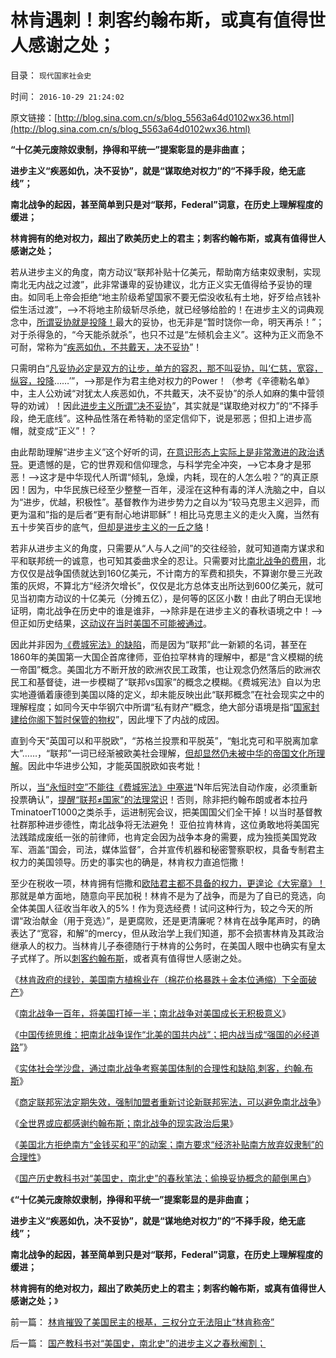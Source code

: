 # 林肯遇刺！刺客约翰布斯，或真有值得世人感谢之处；

目录： `现代国家社会史` 

时间： `2016-10-29 21:24:02` 

原文链接：[http://blog.sina.com.cn/s/blog_5563a64d0102wx36.html](http://blog.sina.com.cn/s/blog_5563a64d0102wx36.html)

**“十亿美元废除奴隶制，挣得和平统一”提案彰显的是非曲直；**



**进步主义“疾恶如仇，决不妥协”，就是“谋取绝对权力”的“不择手段，绝无底线”；**

**南北战争的起因，甚至简单到只是对“联邦，Federal”词意，在历史上理解程度的缓进；**

**林肯拥有的绝对权力，超出了欧美历史上的君主；刺客约翰布斯，或真有值得世人感谢之处；**



若从进步主义的角度，南方动议“联邦补贴十亿美元，帮助南方结束奴隶制，实现南北无内战之过渡”，此非常谦卑的妥协建议，北方正义实无值得给予妥协的理由。如同毛上帝会拒绝“地主阶级希望国家不要无偿没收私有土地，好歹给点钱补偿生活过渡”，——>不将地主阶级斩尽杀绝，就已经够给脸的！在进步主义的词典观念中，[所谓妥协就是投降！](../../../2009/3/27/所谓“永不妥协”的美德就是极端的自私及愚蠢.md)最大的妥协，也无非是“暂时饶你一命，明天再杀！”；对于杀得急的，“今天能杀就杀”，也只不过是“左倾机会主义”。这种为正义而急不可耐，常称为“[疾恶如仇，不共戴天，决不妥协](../../../2012/2/9/“无厘头主义”的革命信仰和真实的颠覆逻辑.md)”！

只需明白“[凡妥协必定是双方的让步，单方的容忍，那不叫妥协，叫‘仁慈，宽容，纵容，投降](../../../2016/10/28/国产教科书对“美国史，南北史”的进步主义之春秋阉割；.md)……’”，——>那是作为君主绝对权力的Power！（参考《辛德勒名单》中，主人公劝诫“对犹太人疾恶如仇，不共戴天，决不妥协”的杀人如麻的集中营领导的劝诫）！因此[进步主义所谓“决不妥协](../../../2010/5/14/唯恐天下不乱的革命家.md)”，其实就是“谋取绝对权力”的“不择手段，绝无底线”。这种品性落在希特勒的坚定信仰下，说是邪恶；但扣上进步高帽，就变成“正义”！？

由此帮助理解“进步主义”这个好听的词，[在意识形态上实际上是非常激进的政治诱导](../../../2014/8/14/西方传统中的愚昧，移植中国后全部邪教化.md)。更遗憾的是，它的世界观和信仰理念，与科学完全冲突，——>它本身才是邪恶！——>这才是中华现代人所谓“倾轧，急燥，内耗，现在的人怎么啦？”的真正原因！因为，中华民族已经至少整整一百年，浸淫在这种有毒的洋人洗脑之中，自以为“进步，优越，积极性”。基督教作为进步势力之自以为“较马克思主义迥异，而更为温和”指的是后者“更有耐心地讲耶稣”！相比马克思主义的走火入魔，当然有五十步笑百步的底气，[但却是进步主义的一丘之貉](../../../2014/6/24/基督教反对人权，反对社区主义；.md)！

若非从进步主义的角度，只需要从“人与人之间”的交往经验，就可知道南方谋求和平和联邦统一的诚意，也可知其委曲求全的忍让。只需要对比[南北战争的费用](../../../2011/7/9/南北战争的代价和妥协的对价.md)，北方仅仅是战争国债就达到160亿美元，不计南方的军费和损失，不算谢尔曼三光政策的灰烬，不算北方“经济欠增长”，仅仅是北方总体支出所达到600亿美元，就可见当初南方动议的十亿美元（分摊五亿），是何等的区区小数！由此了明白无误地证明，南北战争在历史中的谁是谁非，——>除非是在进步主义的春秋语境之中！——>但正如历史结果，[这动议在当时美国不可能被通过](../../../2016/10/27/美国北方拒绝南方“金钱买和平”“免于南北战争”的动案；.md)。

因此并非因为[《费城宪法》的缺陷](../../../2011/10/2/北美十三州构筑美国宪法的利益平衡和妥协.md)，而是因为“联邦”此一新颖的名词，甚至在1860年的美国第一大国企首席律师，亚伯拉罕林肯的理解中，都是“含义模糊的统一帝国”概念。美国北方不断开放的欧洲农民工政策，也让观念仍然落后的欧洲农民工和基督徒，进一步模糊了“联邦vs国家”的概念之模糊。《费城宪法》自以为忠实地遵循着康德到美国以降的定义，却未能反映出此“联邦概念”在社会现实之中的理解程度；如同今天中华钢穴中所谓“私有财产”概念，绝大部分语境是指“[国家封建给你阁下暂时保管的物权](../../../2016/10/27/封建本来的积极意义，“强制爱心”在封建法理中的合法性.md)”，因此埋下了内战的成因。

直到今天“英国可以和平脱欧”，“苏格兰投票和平脱英”，“魁北克可和平脱离加拿大”……，“联邦”一词已经渐被欧美社会理解，[但却显然仍未被中华的帝国文化所理解](../../../2014/9/28/美国不是马克思理解的“国”，苏联不是联邦意义上的“联”.md)。因此中华进步公知，才能英国脱欧如丧考妣！

所以，[当“永恒时空”不能往《费城宪法》中塞进](../../../2016/10/25/通过《永恒时空》（穿越），检索阻止南北战争的极简要点；.md)“N年后宪法自动作废，必须重新投票确认”，[提醒“联邦≠国家”的法理常识](../../../2016/4/23/威斯特法利亚条约体系，国际和平和联邦民主的里程碑；.md)！否则，除非把约翰布朗或者本拉丹TminatoerT1000之类杀手，运进制宪会议，把美国国父们全干掉！以当时基督教社群那种进步德性，南北战争将无法避免！
亚伯拉肯林肯，这位勇敢地将美国宪法践踏成废纸一张的前律师，也肯定会因为战争本身的需要，成为独揽美国党政军、涵盖“国会，司法，媒体监督”，合并宣传机器和秘密警察职权，具备专制君主权力的美国领导。历史的事实也的确是，林肯权力直追恺撒！

至少在税收一项，林肯拥有恺撒和[欧陆君主都不具备的权力，更遑论《大宪章》！](../../../2014/10/27/大宪章对于加强国家财政和降低税负痛苦的双重作用.md)那就是单方面地，随意向平民加税！林肯不是为了战争，而是为了自已的竞选，向全体美国人征收当年收入的5%！作为竞选经费！试问这种行为，较之今天的所谓“政治献金（用于竞选）”，是更腐败，还是更清廉呢？林肯在战争尾声时，的确表达了“宽容，和解”的mercy，但从政治学上我们知道，那不会损害林肯及其政治继承人的权力。当林肯儿子泰德随行于林肯的公务时，在美国人眼中也确实有皇太子式样了。所以[刺客约翰布斯](http://darthvad.blog.sohu.com/323119481.html)，或者真有值得世人感谢之处。

《[林肯政府的绿钞，美国南方植棉业在（棉花价格暴跌＋金本位通缩）下全面破产](../../../2016/10/20/美国南方的植棉业，中华房地产，林肯的绿钞.md)》

《[南北战争一百年，将美国打掉一半；南北战争对美国成长无积极意义](../../../2016/10/21/南北战争，将美国打掉一半一百年；.md)》

《[中国传统思维：把南北战争误作“北美的国共内战”；](../../../2016/10/23/中国传统思维：把南北战争误作“北美的国共内战”；.md)[把内战当成“强国的必经道路](../../../2016/10/23/中国传统思维：把南北战争误作“北美的国共内战”；.md)”》

《[实体社会学沙盘，通过南北战争考察美国体制的合理性和缺陷,刺客，约翰.布斯](../../../2016/10/24/通过南北战争考察美国体制的合理性和缺陷.md)》

《[商定联邦宪法定期失效，强制加盟者重新讨论新联邦宪法，可以避免南北战争](../../../2016/10/25/通过《永恒时空》（穿越），检索阻止南北战争的极简要点；.md)》

《[全世界或应都感谢约翰布斯；南北战争的现实政治后果](../../../2016/10/26/美利坚牛皮爱国者，能够直面对林肯的否定吗？.md)》

《[美国北方拒绝南方“金钱买和平”的动案；南方要求“经济补贴南方放弃奴隶制”的合理性](../../../2016/10/27/美国北方拒绝南方“金钱买和平”“免于南北战争”的动案；.md)》

《[国产历史教科书对“美国史，南北史”的春秋笔法；偷换妥协概念的颠倒黑白](../../../2016/10/28/国产教科书对“美国史，南北史”的进步主义之春秋阉割；.md)》

《**“十亿美元废除奴隶制，挣得和平统一”提案彰显的是非曲直；**

**进步主义“疾恶如仇，决不妥协”，就是“谋地绝对权力”的“不择手段，绝无底线”；**

**南北战争的起因，甚至简单到只是对“联邦，Federal”词意，在历史上理解程度的缓进；**

**林肯拥有的绝对权力，超出了欧美历史上的君主；刺客约翰布斯，或真有值得世人感谢之处；**》

前一篇： [林肯摧毁了美国民主的根基，三权分立无法阻止“林肯称帝”](../../../2016/10/30/林肯摧毁了美国民主的根基，三权分立无法阻止“林肯称帝”.md)

后一篇： [国产教科书对“美国史，南北史”的进步主义之春秋阉割；](../../../2016/10/28/国产教科书对“美国史，南北史”的进步主义之春秋阉割；.md)

